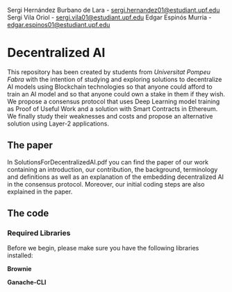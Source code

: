 Sergi Hernández Burbano de Lara - sergi.hernandez01@estudiant.upf.edu
Sergi Vila Oriol - sergi.vila01@estudiant.upf.edu
Edgar Espinós Murria - edgar.espinos01@estudiant.upf.edu

# Decentralized AI
This repository has been created by students from *Universitat Pompeu Fabra* with the intention of studying and exploring solutions to decentralize AI models using Blockchain technologies so that anyone could afford to train an AI model and so that anyone could own a stake in them if they wish. 
We propose a consensus protocol that uses Deep Learning model training as Proof of Useful Work and a solution with Smart Contracts in Ethereum. We finally study their weaknesses and costs and propose an alternative solution using Layer-2 applications.

## The paper
In SolutionsForDecentralizedAI.pdf you can find the paper of our work containing an introduction, our contribution, the background, terminology and definitions as well as an explanation of the embedding decentralized AI in the consensus protocol. Moreover, our initial coding steps are also explained in the paper. 

## The code
### Required Libraries
Before we begin, please make sure you have the following libraries installed:

**Brownie**

**Ganache-CLI**
